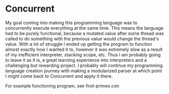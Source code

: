 # Concurrent
My goal coming into making this programming language was to concurrently execute everything at the same time. This means the language had to be purely functional, because a mutated value after some thread was called to do something with the previous value would change the thread's value. With a lot of struggle I ended up getting the program to function almost exactly how I wanted it to, however it was extremely slow as a result of my inefficient interpreter, stacking scope, etc. Thus I am probably going to leave it as it is, a great learning experience into interpreters and a challenging but rewarding project. I probably will continue my programming language creation journey with making a modularized parser at which point I might come back to Concurrent and apply it there.

For example functioning program, see find-primes.con
